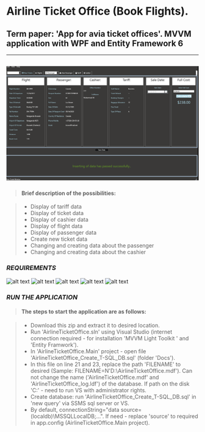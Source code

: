# Airline Ticket Office (Book Flights).
## Term paper: 'App for avia ticket offices'. MVVM application with WPF and Entity Framework 6

---
<a href="https://github.com/VladTsiukin/AirlineTicketOffice/tree/master/AirlineTicketOffice.Main/Docs/ATOpresent.gif"><img src="https://github.com/VladTsiukin/AirlineTicketOffice/blob/master/AirlineTicketOffice.Main/Docs/ATOpresent.gif" /></a>
---
> #### Brief description of the possibilities:

> - Display of tariff data
> - Display of ticket data
> - Display of cashier data
> - Display of flight data
> - Display of passenger data
> - Create new ticket data
> - Changing and creating data about the passenger
> - Changing and creating data about the cashier


### ***REQUIREMENTS***

![alt text](https://img.shields.io/badge/.NET%20Framework-4.0%20or%20above-blue.svg)
![alt text](https://img.shields.io/badge/Visual%20Studio-2015%20or%20above-blue.svg)
![alt text](https://img.shields.io/badge/SQL%20Server-2008%20or%20above-blue.svg)
![alt text](https://img.shields.io/badge/Platform-WINDOWS%20XP%20or%20above-blue.svg)
![alt text](https://img.shields.io/badge/Dependencies-MVVM%20Light%3A%20v5.3%20%7C%20EF%20v6.1%20%7C%20internet%20connection%20required-blue.svg)


### ***RUN THE APPLICATION***

>#### The steps to start the application are as follows:

> - Download this zip and extract it to desired location.
> - Run 'AirlineTicketOffice.sln' using Visual Studio (internet connection required - for installation 'MVVM Light Toolkit ' and 'Entity Framwork').
> - In 'AirlineTicketOffice.Main' project - open file 'AirlineTicketOffice_Create_T-SQL_DB.sql' (folder 'Docs').
> - In this file on line 21 and 23, replace the path 'FILENAME' to desired (Sample: FILENAME=N'D:\AirlineTicketOffice.mdf'). Can not change the name ('AirlineTicketOffice.mdf' and 'AirlineTicketOffice_log.ldf') of the database. If path on the disk 'C:' - need to run VS with administrator rights.
> - Create database: run 'AirlineTicketOffice_Create_T-SQL_DB.sql' in 'new query' via SSMS sql server or VS.
> - By default, connectionString="data source=(localdb)\MSSQLLocalDB;...". If need - replace 'source' to required in app.config (AirlineTicketOffice.Main project).
